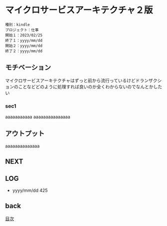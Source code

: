 # マイクロサービスアーキテクチャ２版

    種別：kindle
    プロジェクト：仕事
    開始１：2023/02/25
    終了１：yyyy/mm/dd
    開始２：yyyy/mm/dd
    終了２：yyyy/mm/dd

## モチベーション
マイクロサービスアーキテクチャはずっと前から流行っているけどドランザクションのことなどどのように処理すれば良いのか全くわからないのでなんとかしたい

### sec1

aaaaaaaaaaa
aaaaaaaaaaaaaaa

## アウトプット

aaaaaaaaaaaaaa

## NEXT

## LOG

- yyyy/mm/dd 425

## back

[目次](../README.md)

